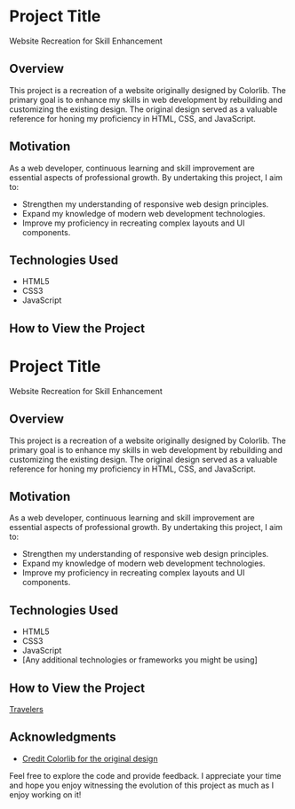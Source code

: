 # Project Title

Website Recreation for Skill Enhancement

## Overview

This project is a recreation of a website originally designed by Colorlib. The primary goal is to enhance my skills in web development by rebuilding and customizing the existing design. The original design served as a valuable reference for honing my proficiency in HTML, CSS, and JavaScript.

## Motivation

As a web developer, continuous learning and skill improvement are essential aspects of professional growth. By undertaking this project, I aim to:

- Strengthen my understanding of responsive web design principles.
- Expand my knowledge of modern web development technologies.
- Improve my proficiency in recreating complex layouts and UI components.

## Technologies Used

- HTML5
- CSS3
- JavaScript

## How to View the Project

# Project Title

Website Recreation for Skill Enhancement

## Overview

This project is a recreation of a website originally designed by Colorlib. The primary goal is to enhance my skills in web development by rebuilding and customizing the existing design. The original design served as a valuable reference for honing my proficiency in HTML, CSS, and JavaScript.

## Motivation

As a web developer, continuous learning and skill improvement are essential aspects of professional growth. By undertaking this project, I aim to:

- Strengthen my understanding of responsive web design principles.
- Expand my knowledge of modern web development technologies.
- Improve my proficiency in recreating complex layouts and UI components.

## Technologies Used

- HTML5
- CSS3
- JavaScript
- [Any additional technologies or frameworks you might be using]

## How to View the Project

[Travelers](https://cebucoder.github.io/travelers/)

## Acknowledgments

- [Credit Colorlib for the original design](https://preview.colorlib.com/theme/travelers/)



Feel free to explore the code and provide feedback. I appreciate your time and hope you enjoy witnessing the evolution of this project as much as I enjoy working on it!


